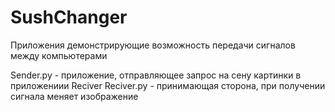 # SushChanger
Приложения демонстрирующие возможность передачи сигналов между компьютерами

Sender.py - приложение, отправляющее запрос на сену картинки в приложениии Reciver
Reciver.py - принимающая сторона, при получении сигнала меняет изображение
